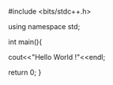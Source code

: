 #include <bits/stdc++.h>

using namespace std;

int main(){

cout<<"Hello World !"<<endl;

return 0;
}
